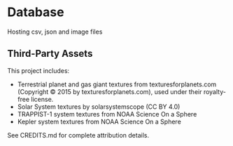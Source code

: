 # Database
Hosting csv, json and image files

## Third-Party Assets
   This project includes:
   - Terrestrial planet and gas giant textures from texturesforplanets.com (Copyright © 2015 by texturesforplanets.com), used under their royalty-free license.
   - Solar System textures by solarsystemscope (CC BY 4.0)
   - TRAPPIST-1 system textures from NOAA Science On a Sphere
   - Kepler system textures from NOAA Science On a Sphere

See CREDITS.md for complete attribution details.
